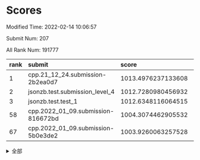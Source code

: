 # Scores

Modified Time: 2022-02-14 10:06:57

Submit Num: 207

All Rank Num: 191777

| rank |               submit               |       score        |       sigma        | pk_num |
| :--- | :--------------------------------- | :----------------- | :----------------- | :----- |
| 1    | cpp.21_12_24.submission-2b2ea0d7   | 1013.4976237133608 | 0.8231272214313058 | 3703   |
| 2    | jsonzb.test.submission_level_4     | 1012.7280980456932 | 0.8137142662351671 | 3711   |
| 3    | jsonzb.test.test_1                 | 1012.6348116064515 | 0.7952171170225742 | 3705   |
| 58   | cpp.2022_01_09.submission-816672bd | 1004.3074462905532 | 0.7121571572041807 | 3707   |
| 67   | cpp.2022_01_09.submission-5b0e3de2 | 1003.9260063257528 | 0.7213089192135888 | 3706   |


<details>
<summary>全部</summary>

| rank |                 submit                 |       score        |       sigma        | pk_num |
| :--- | :------------------------------------- | :----------------- | :----------------- | :----- |
| 1    | cpp.21_12_24.submission-2b2ea0d7       | 1013.4976237133608 | 0.8231272214313058 | 3703   |
| 2    | jsonzb.test.submission_level_4         | 1012.7280980456932 | 0.8137142662351671 | 3711   |
| 3    | jsonzb.test.test_1                     | 1012.6348116064515 | 0.7952171170225742 | 3705   |
| 4    | gobigger.level_3.submission_level_3_38 | 1012.2030698898047 | 0.8098485274211275 | 3708   |
| 5    | gobigger.level_3.submission_level_3_10 | 1011.9397915330647 | 0.8041676964345281 | 3706   |
| 6    | gobigger.level_3.submission_level_3_29 | 1011.7472966245581 | 0.7855346952096143 | 3702   |
| 7    | gobigger.level_3.submission_level_3_30 | 1011.518894524881  | 0.7694400665229414 | 3704   |
| 8    | gobigger.level_3.submission_level_3_14 | 1011.4533461376708 | 0.7797832355513237 | 3704   |
| 9    | gobigger.level_3.submission_level_3_40 | 1011.436810159315  | 0.760508444991553  | 3704   |
| 10   | gobigger.level_3.submission_level_3_2  | 1011.1601819228799 | 0.7994606812231208 | 3712   |
| 11   | gobigger.level_3.submission_level_3_11 | 1010.9227680820361 | 0.7554928211265503 | 3706   |
| 12   | gobigger.level_3.submission_level_3_31 | 1010.8089889429945 | 0.7670862286068204 | 3707   |
| 13   | gobigger.level_3.submission_level_3_4  | 1010.779126191855  | 0.7927046999090921 | 3704   |
| 14   | gobigger.level_3.submission_level_3_48 | 1010.6193875732414 | 0.7457727659316247 | 3707   |
| 15   | gobigger.level_3.submission_level_3_24 | 1010.5039696158243 | 0.7599381930841301 | 3707   |
| 16   | gobigger.level_3.submission_level_3_23 | 1010.4704009449661 | 0.7627131738157545 | 3706   |
| 17   | gobigger.level_3.submission_level_3_7  | 1010.3318089544335 | 0.7627316112481403 | 3705   |
| 18   | gobigger.level_3.submission_level_3_27 | 1010.2556691326497 | 0.7639685434659347 | 3709   |
| 19   | gobigger.level_3.submission_level_3_12 | 1010.2428539642949 | 0.7523305197580422 | 3708   |
| 20   | gobigger.level_3.submission_level_3_16 | 1010.2330553481496 | 0.7657917948675241 | 3708   |
| 21   | gobigger.level_3.submission_level_3_28 | 1010.0660007033123 | 0.750112298413988  | 3711   |
| 22   | gobigger.level_3.submission_level_3_36 | 1010.0354144346653 | 0.7725365038401822 | 3709   |
| 23   | gobigger.level_3.submission_level_3_3  | 1010.0135155589496 | 0.7615900635099718 | 3704   |
| 24   | gobigger.level_3.submission_level_3_13 | 1009.9704414217767 | 0.7440246058972365 | 3706   |
| 25   | gobigger.level_3.submission_level_3_18 | 1009.9470336537523 | 0.7432482421360708 | 3707   |
| 26   | gobigger.level_3.submission_level_3_42 | 1009.8971846477001 | 0.7429256001682919 | 3704   |
| 27   | gobigger.level_3.submission_level_3_26 | 1009.8615615650033 | 0.7732030546068378 | 3706   |
| 28   | gobigger.level_3.submission_level_3_45 | 1009.6960884538429 | 0.762359739673407  | 3703   |
| 29   | gobigger.level_3.submission_level_3_34 | 1009.6770454827038 | 0.7512105728219781 | 3704   |
| 30   | gobigger.level_3.submission_level_3_41 | 1009.6458343785316 | 0.7609262783693023 | 3705   |
| 31   | gobigger.level_3.submission_level_3_33 | 1009.615594330867  | 0.7569207977876116 | 3703   |
| 32   | gobigger.level_3.submission_level_3_22 | 1009.597963399702  | 0.7493479036572491 | 3709   |
| 33   | gobigger.level_3.submission_level_3_8  | 1009.5332222565909 | 0.7385039410569277 | 3702   |
| 34   | gobigger.level_3.submission_level_3_9  | 1009.5300798265515 | 0.7592731508154219 | 3705   |
| 35   | gobigger.level_3.submission_level_3_21 | 1009.4896074131433 | 0.7477143028797304 | 3707   |
| 36   | gobigger.level_3.submission_level_3_19 | 1009.4840250495666 | 0.757226390650036  | 3703   |
| 37   | gobigger.level_3.submission_level_3_25 | 1009.4537198437115 | 0.7517369452258992 | 3711   |
| 38   | gobigger.level_3.submission_level_3_6  | 1009.4446476630691 | 0.7458325391555048 | 3706   |
| 39   | gobigger.level_3.submission_level_3_20 | 1009.4393312096211 | 0.7781533948490453 | 3702   |
| 40   | gobigger.level_3.submission_level_3_32 | 1009.4287103345646 | 0.7518719695031224 | 3704   |
| 41   | gobigger.level_3.submission_level_3_1  | 1009.3665639437218 | 0.7312879829447151 | 3708   |
| 42   | gobigger.level_3.submission_level_3_44 | 1009.3320725391986 | 0.752684393485565  | 3705   |
| 43   | gobigger.level_3.submission_level_3_46 | 1009.26249656147   | 0.7446954471857394 | 3703   |
| 44   | gobigger.level_3.submission_level_3_39 | 1009.244799624623  | 0.7458346072352986 | 3703   |
| 45   | gobigger.level_3.submission_level_3_37 | 1009.0525854234248 | 0.7627457042144644 | 3704   |
| 46   | gobigger.level_3.submission_level_3_5  | 1009.0319054105091 | 0.7550310818766748 | 3704   |
| 47   | gobigger.level_3.submission_level_3_15 | 1008.9707212016075 | 0.7531150170334748 | 3707   |
| 48   | gobigger.level_3.submission_level_3_47 | 1008.9433792381637 | 0.7268069438973032 | 3707   |
| 49   | gobigger.level_3.submission_level_3_0  | 1008.9316197025834 | 0.7307551368869599 | 3707   |
| 50   | gobigger.level_3.submission_level_3_35 | 1008.7870242108754 | 0.7524289228599472 | 3707   |
| 51   | gobigger.level_3.submission_level_3_17 | 1008.7296372572533 | 0.7828177325793476 | 3709   |
| 52   | gobigger.level_3.submission_level_3_49 | 1008.7058690080344 | 0.7522765843443879 | 3703   |
| 53   | gobigger.level_3.submission_level_3_43 | 1007.8788917977427 | 0.7422174101152489 | 3710   |
| 54   | gobigger.level_1.submission_level_1_22 | 1004.9974499039512 | 0.7218786804319711 | 3708   |
| 55   | gobigger.level_1.submission_level_1_33 | 1004.9776550532368 | 0.7291386534450818 | 3700   |
| 56   | gobigger.level_1.submission_level_1_29 | 1004.6873538039448 | 0.7182273003055308 | 3705   |
| 57   | gobigger.level_1.submission_level_1_34 | 1004.5535288182725 | 0.7216427921833621 | 3710   |
| 58   | cpp.2022_01_09.submission-816672bd     | 1004.3074462905532 | 0.7121571572041807 | 3707   |
| 59   | gobigger.level_1.submission_level_1_49 | 1004.293533226287  | 0.7262348802664537 | 3703   |
| 60   | gobigger.level_1.submission_level_1_4  | 1004.0703890469165 | 0.7292378561091181 | 3707   |
| 61   | gobigger.level_1.submission_level_1_24 | 1004.0632717153198 | 0.7127078356631962 | 3707   |
| 62   | gobigger.level_1.submission_level_1_6  | 1004.0206362201518 | 0.727475037114722  | 3707   |
| 63   | gobigger.level_1.submission_level_1_31 | 1003.9903053199357 | 0.7107107783550076 | 3707   |
| 64   | gobigger.level_1.submission_level_1_27 | 1003.9810369317664 | 0.7134126965919582 | 3706   |
| 65   | gobigger.level_1.submission_level_1_17 | 1003.9780348099918 | 0.71738193470366   | 3709   |
| 66   | gobigger.level_1.submission_level_1_43 | 1003.9335253334787 | 0.710742524936168  | 3707   |
| 67   | cpp.2022_01_09.submission-5b0e3de2     | 1003.9260063257528 | 0.7213089192135888 | 3706   |
| 68   | gobigger.level_1.submission_level_1_2  | 1003.8974797427916 | 0.715849172484962  | 3706   |
| 69   | gobigger.level_1.submission_level_1_30 | 1003.8477572467433 | 0.7118458769812701 | 3703   |
| 70   | gobigger.level_1.submission_level_1_7  | 1003.7932464460723 | 0.7058088904276022 | 3703   |
| 71   | gobigger.level_1.submission_level_1_39 | 1003.7560903614873 | 0.7089954546825068 | 3704   |
| 72   | gobigger.level_1.submission_level_1_15 | 1003.7062414290434 | 0.7094195072686494 | 3705   |
| 73   | gobigger.level_1.submission_level_1_44 | 1003.695657824837  | 0.7244618130980576 | 3711   |
| 74   | gobigger.level_1.submission_level_1_23 | 1003.6038004094012 | 0.7171570142336007 | 3702   |
| 75   | gobigger.level_1.submission_level_1_1  | 1003.4884839292883 | 0.7182023712175107 | 3703   |
| 76   | gobigger.level_1.submission_level_1_48 | 1003.4875880581994 | 0.7194578400631294 | 3712   |
| 77   | gobigger.level_1.submission_level_1_47 | 1003.3538653841865 | 0.7183307659533644 | 3705   |
| 78   | gobigger.level_1.submission_level_1_42 | 1003.322327305525  | 0.7165341020044419 | 3708   |
| 79   | gobigger.level_1.submission_level_1_35 | 1003.2886231286084 | 0.7160431550004547 | 3705   |
| 80   | gobigger.level_1.submission_level_1_13 | 1003.2536602982009 | 0.7154843717992899 | 3706   |
| 81   | gobigger.level_1.submission_level_1_14 | 1003.1835454948084 | 0.706757065173095  | 3705   |
| 82   | gobigger.level_1.submission_level_1_5  | 1003.1785402967237 | 0.7134724039861778 | 3701   |
| 83   | gobigger.level_1.submission_level_1_3  | 1002.9953208322435 | 0.7351994573791969 | 3704   |
| 84   | gobigger.level_1.submission_level_1_37 | 1002.9471437014951 | 0.7370551374816577 | 3708   |
| 85   | gobigger.level_1.submission_level_1_10 | 1002.9466926197239 | 0.7236515453532663 | 3703   |
| 86   | gobigger.level_1.submission_level_1_11 | 1002.9227185923635 | 0.7162903678634361 | 3707   |
| 87   | gobigger.level_1.submission_level_1_8  | 1002.9127082625479 | 0.7120739291049206 | 3708   |
| 88   | gobigger.level_1.submission_level_1_16 | 1002.8308253693959 | 0.7128759506283094 | 3710   |
| 89   | gobigger.level_1.submission_level_1_20 | 1002.7801586086763 | 0.7120349215977391 | 3705   |
| 90   | gobigger.level_1.submission_level_1_45 | 1002.7507854173716 | 0.7158031995852936 | 3702   |
| 91   | gobigger.level_1.submission_level_1_46 | 1002.7198820803467 | 0.7134364012438867 | 3702   |
| 92   | gobigger.level_1.submission_level_1_9  | 1002.7164308080265 | 0.7141243859245101 | 3700   |
| 93   | gobigger.level_1.submission_level_1_18 | 1002.7152798642146 | 0.7176444911374138 | 3711   |
| 94   | gobigger.level_1.submission_level_1_32 | 1002.7099056787708 | 0.722198263741325  | 3707   |
| 95   | gobigger.level_1.submission_level_1_25 | 1002.6360911846868 | 0.7090586699960559 | 3705   |
| 96   | gobigger.level_1.submission_level_1_41 | 1002.6254185740432 | 0.7181690854442512 | 3704   |
| 97   | gobigger.level_1.submission_level_1_19 | 1002.61234320645   | 0.7167764241202614 | 3704   |
| 98   | gobigger.level_1.submission_level_1_36 | 1002.5707915539595 | 0.718711026274343  | 3705   |
| 99   | gobigger.level_1.submission_level_1_0  | 1002.4387094754152 | 0.7033069971914461 | 3705   |
| 100  | gobigger.level_1.submission_level_1_21 | 1002.3505274019934 | 0.7086571583709048 | 3708   |
| 101  | gobigger.level_1.submission_level_1_28 | 1002.2155770235382 | 0.7057821289386503 | 3709   |
| 102  | gobigger.level_1.submission_level_1_40 | 1002.0379696447773 | 0.7160168241879014 | 3705   |
| 103  | gobigger.level_1.submission_level_1_12 | 1001.8326593105472 | 0.7138766026341837 | 3704   |
| 104  | gobigger.level_1.submission_level_1_26 | 1001.7673009199275 | 0.7159719719653068 | 3710   |
| 105  | gobigger.level_1.submission_level_1_38 | 1001.4341971392796 | 0.7136646797247874 | 3706   |
| 106  | gobigger.random.submission_random_37   | 997.6602417386714  | 0.7060303086607321 | 3710   |
| 107  | gobigger.random.submission_random_6    | 997.5291948414053  | 0.7098379071595159 | 3703   |
| 108  | gobigger.random.submission_random_44   | 997.0716838483374  | 0.7150255974465891 | 3712   |
| 109  | gobigger.random.submission_random_0    | 996.845899375256   | 0.7074548985869048 | 3707   |
| 110  | gobigger.random.submission_random_40   | 996.8220264242102  | 0.707098347412128  | 3710   |
| 111  | gobigger.random.submission_random_31   | 996.7614135260644  | 0.7054346648135049 | 3708   |
| 112  | gobigger.random.submission_random_12   | 996.7539903175606  | 0.7070033835651434 | 3705   |
| 113  | gobigger.random.submission_random_8    | 996.5912846526403  | 0.7160326943765095 | 3703   |
| 114  | gobigger.random.submission_random_18   | 996.5085174688894  | 0.7008244770521521 | 3710   |
| 115  | gobigger.random.submission_random_16   | 996.2616332496085  | 0.7119604255989517 | 3703   |
| 116  | gobigger.random.submission_random_23   | 996.2545301299484  | 0.7357028038213332 | 3707   |
| 117  | gobigger.random.submission_random_41   | 996.2521257324605  | 0.6997745612029395 | 3711   |
| 118  | gobigger.random.submission_random_47   | 996.2374053781324  | 0.7058514521703462 | 3706   |
| 119  | gobigger.random.submission_random_43   | 996.2326832055055  | 0.7251475184233098 | 3707   |
| 120  | gobigger.random.submission_random_36   | 996.2278490067415  | 0.7197429329962233 | 3706   |
| 121  | gobigger.random.submission_random_7    | 996.2230536743947  | 0.7091936525863226 | 3707   |
| 122  | gobigger.random.submission_random_46   | 996.2117029681498  | 0.6981406675007915 | 3704   |
| 123  | gobigger.random.submission_random_2    | 996.1793533755038  | 0.7131724711210623 | 3703   |
| 124  | gobigger.random.submission_random_35   | 996.0805812639719  | 0.7104650863483685 | 3708   |
| 125  | gobigger.random.submission_random_25   | 996.0085818217511  | 0.7023917390622302 | 3707   |
| 126  | gobigger.random.submission_random_38   | 996.0083843736952  | 0.7082029291161087 | 3706   |
| 127  | gobigger.random.submission_random_10   | 995.983289657497   | 0.7089921920443014 | 3708   |
| 128  | gobigger.random.submission_random_27   | 995.9524964128129  | 0.7050698016976754 | 3705   |
| 129  | gobigger.random.submission_random_49   | 995.9048354357216  | 0.724658693576618  | 3704   |
| 130  | gobigger.random.submission_random_28   | 995.8973782023586  | 0.7109489418109501 | 3706   |
| 131  | gobigger.random.submission_random_39   | 995.8863209058381  | 0.7138504901373216 | 3705   |
| 132  | gobigger.random.submission_random_1    | 995.885209071529   | 0.7038988252836405 | 3705   |
| 133  | gobigger.random.submission_random_24   | 995.8722517407199  | 0.705924193349397  | 3711   |
| 134  | gobigger.random.submission_random_22   | 995.8254076314494  | 0.713521040688779  | 3706   |
| 135  | gobigger.random.submission_random_17   | 995.8198725482532  | 0.7164918947403385 | 3708   |
| 136  | gobigger.random.submission_random_32   | 995.7390547723013  | 0.7071647167338687 | 3705   |
| 137  | gobigger.random.submission_random_9    | 995.6374217330169  | 0.7221443529715269 | 3700   |
| 138  | gobigger.random.submission_random_20   | 995.6289409293898  | 0.7009922663448669 | 3707   |
| 139  | gobigger.random.submission_random_26   | 995.6152042457579  | 0.7134306466966374 | 3703   |
| 140  | gobigger.random.submission_random_15   | 995.558722688157   | 0.7016660502847569 | 3711   |
| 141  | gobigger.random.submission_random_48   | 995.5475181338641  | 0.7184963951954308 | 3709   |
| 142  | gobigger.random.submission_random_42   | 995.4571657397463  | 0.7011518671084195 | 3705   |
| 143  | gobigger.random.submission_random_19   | 995.4392823748598  | 0.7090210952562996 | 3706   |
| 144  | gobigger.random.submission_random_33   | 995.3377585883105  | 0.71783472178509   | 3703   |
| 145  | gobigger.random.submission_random_5    | 995.2239044392453  | 0.7194774193312538 | 3709   |
| 146  | gobigger.random.submission_random_21   | 995.140936853466   | 0.7007018720192888 | 3703   |
| 147  | gobigger.random.submission_random_13   | 995.111877012615   | 0.7047628978830355 | 3705   |
| 148  | gobigger.random.submission_random_30   | 995.0857596577451  | 0.7158386472464379 | 3703   |
| 149  | gobigger.random.submission_random_29   | 995.0553166123418  | 0.711787158274488  | 3704   |
| 150  | gobigger.random.submission_random_14   | 994.9631000263739  | 0.7162501043873571 | 3706   |
| 151  | gobigger.random.submission_random_4    | 994.9109885767842  | 0.7057118519898123 | 3709   |
| 152  | gobigger.random.submission_random_34   | 994.891080198458   | 0.7040929894099743 | 3707   |
| 153  | gobigger.random.submission_random_45   | 994.7044849617248  | 0.716168691778796  | 3701   |
| 154  | gobigger.random.submission_random_11   | 994.5781366636802  | 0.7176077936925422 | 3704   |
| 155  | gobigger.random.submission_random_3    | 994.1806826448405  | 0.7255799679271976 | 3707   |
| 156  | gobigger.level_2.submission_level_2_40 | 993.7935160248202  | 0.7249235592381588 | 3703   |
| 157  | gobigger.level_2.submission_level_2_2  | 993.6260853128404  | 0.7324286016642445 | 3703   |
| 158  | gobigger.level_2.submission_level_2_26 | 993.6228925084501  | 0.7266084490965475 | 3707   |
| 159  | gobigger.level_2.submission_level_2_21 | 993.2765658418608  | 0.7264219999954895 | 3702   |
| 160  | gobigger.level_2.submission_level_2_39 | 993.184279693139   | 0.7449315806294363 | 3708   |
| 161  | gobigger.level_2.submission_level_2_7  | 993.1588231684614  | 0.7374218524785077 | 3708   |
| 162  | gobigger.level_2.submission_level_2_27 | 993.0939299250222  | 0.7376617032438275 | 3707   |
| 163  | gobigger.level_2.submission_level_2_49 | 993.0046368178506  | 0.7247133067128986 | 3709   |
| 164  | gobigger.level_2.submission_level_2_44 | 992.9912315099258  | 0.7234455155508579 | 3706   |
| 165  | gobigger.level_2.submission_level_2_43 | 992.9725649119994  | 0.7296531435638096 | 3703   |
| 166  | gobigger.level_2.submission_level_2_17 | 992.9698579460422  | 0.7440729656074034 | 3701   |
| 167  | gobigger.level_2.submission_level_2_12 | 992.9417468136951  | 0.7398207409593346 | 3704   |
| 168  | gobigger.level_2.submission_level_2_48 | 992.9013993568565  | 0.738276897775373  | 3705   |
| 169  | gobigger.level_2.submission_level_2_8  | 992.8507061953849  | 0.7376761008294008 | 3702   |
| 170  | gobigger.level_2.submission_level_2_4  | 992.8489051511624  | 0.7464428337651272 | 3705   |
| 171  | gobigger.level_2.submission_level_2_0  | 992.8382323998478  | 0.7433162453551642 | 3705   |
| 172  | gobigger.level_2.submission_level_2_16 | 992.7748277917052  | 0.7315576085830239 | 3706   |
| 173  | gobigger.level_2.submission_level_2_29 | 992.7209872743307  | 0.7354872887365539 | 3705   |
| 174  | gobigger.level_2.submission_level_2_9  | 992.6960799466624  | 0.7546387042495913 | 3705   |
| 175  | gobigger.level_2.submission_level_2_31 | 992.6634011722214  | 0.7508311761331138 | 3702   |
| 176  | gobigger.level_2.submission_level_2_42 | 992.6558090357896  | 0.7396823091838512 | 3703   |
| 177  | gobigger.level_2.submission_level_2_5  | 992.6356920016975  | 0.7444362996642588 | 3702   |
| 178  | gobigger.level_2.submission_level_2_14 | 992.5790638566604  | 0.7317770001067305 | 3704   |
| 179  | gobigger.level_2.submission_level_2_36 | 992.4434763137881  | 0.7489002415306962 | 3710   |
| 180  | gobigger.level_2.submission_level_2_10 | 992.4133237118737  | 0.7340969715160642 | 3706   |
| 181  | gobigger.level_2.submission_level_2_24 | 992.3049311571851  | 0.7317212771418925 | 3704   |
| 182  | gobigger.level_2.submission_level_2_23 | 992.1858515460699  | 0.7487257074632866 | 3707   |
| 183  | gobigger.level_2.submission_level_2_28 | 992.1523213367223  | 0.7538855790333321 | 3703   |
| 184  | gobigger.level_2.submission_level_2_13 | 992.0892001967436  | 0.7327245195670156 | 3706   |
| 185  | gobigger.level_2.submission_level_2_18 | 992.0765970502711  | 0.7304161937402266 | 3707   |
| 186  | gobigger.level_2.submission_level_2_25 | 992.0422773725917  | 0.7364568277963768 | 3705   |
| 187  | gobigger.level_2.submission_level_2_1  | 991.9594849872562  | 0.7422361974677395 | 3706   |
| 188  | gobigger.level_2.submission_level_2_46 | 991.8822037961012  | 0.7424083874001216 | 3708   |
| 189  | gobigger.level_2.submission_level_2_37 | 991.7657858809657  | 0.7442760074769073 | 3710   |
| 190  | gobigger.level_2.submission_level_2_6  | 991.7647835406572  | 0.7497742760559274 | 3705   |
| 191  | gobigger.level_2.submission_level_2_38 | 991.7433914422593  | 0.7591989095364721 | 3709   |
| 192  | gobigger.level_2.submission_level_2_41 | 991.7211243114374  | 0.7517230743847427 | 3705   |
| 193  | gobigger.level_2.submission_level_2_34 | 991.6404486605668  | 0.7417862271395617 | 3710   |
| 194  | gobigger.level_2.submission_level_2_47 | 991.5050049081591  | 0.7366728024100714 | 3705   |
| 195  | gobigger.level_2.submission_level_2_22 | 991.4744655559186  | 0.7534654728224729 | 3704   |
| 196  | gobigger.level_2.submission_level_2_45 | 991.4585351540929  | 0.7628232874381935 | 3706   |
| 197  | gobigger.level_2.submission_level_2_15 | 991.3751313658174  | 0.7442647433200381 | 3703   |
| 198  | gobigger.level_2.submission_level_2_3  | 991.3094590743433  | 0.7569590952115242 | 3704   |
| 199  | gobigger.level_2.submission_level_2_20 | 991.2920819480988  | 0.7640322900878146 | 3707   |
| 200  | gobigger.level_2.submission_level_2_19 | 991.1915163070186  | 0.7415776645839124 | 3703   |
| 201  | gobigger.level_2.submission_level_2_32 | 990.9170451979254  | 0.7543084533976638 | 3711   |
| 202  | gobigger.level_2.submission_level_2_33 | 990.7071512089174  | 0.7813531367952328 | 3703   |
| 203  | gobigger.level_2.submission_level_2_30 | 990.550474837615   | 0.7705173752127107 | 3707   |
| 204  | gobigger.level_2.submission_level_2_11 | 990.3631876919701  | 0.7466494533059739 | 3708   |
| 205  | gobigger.level_2.submission_level_2_35 | 990.3258774258087  | 0.7522085906641419 | 3704   |
| 206  | gobigger.none.submission_none_1        | 977.5693083467041  | 1.310095993154199  | 3709   |
| 207  | gobigger.none.submission_none_0        | 975.428622325666   | 1.5998611376649514 | 3709   |

</details>